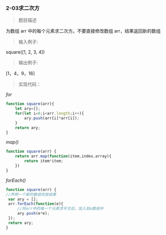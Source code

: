 ### 2-03求二次方

> 题目描述

为数组 arr 中的每个元素求二次方。不要直接修改数组 arr，结果返回新的数组 


>输入例子:

square([1, 2, 3, 4])

>输出例子:

[1，4，9，16]

> 实现代码：

*for*
```js
function square(arr){
    let ary=[];
    for(let i=0;i<arr.length;i++){
        ary.push(arr[i]*arr[i]);
    }
    return ary;
}
```

*map()*
``` js
function square(arr) {
    return arr.map(function(item,index,array){
        return item*item;
    })
}
```

*forEach()*
``` js
function square(arr) {
//声明一个新的数组存放结果
 var ary = [];
 arr.forEach(function(e){
     //将arr中的每一个元素求平方后，加入到a数组中
     ary.push(e*e);
 });
 return ary;
}
```
